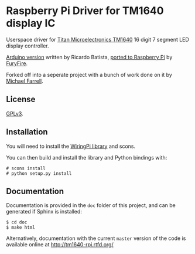 # Raspberry Pi Driver for TM1640 display IC #

Userspace driver for [Titan Microelectronics TM1640](http://www.titanmec.com/doce/product-detail-180.html) 16 digit 7 segment LED display controller.

[Arduino version](https://code.google.com/p/tm1638-library/) written by Ricardo Batista, [ported to Raspberry Pi](https://bitbucket.org/furyfire/raspi/src/default/hw/tm1640?at=default) by [FuryFire](https://bitbucket.org/furyfire).

Forked off into a seperate project with a bunch of work done on it by [Michael Farrell](http://micolous.id.au).

## License ##

[GPLv3](https://www.gnu.org/licenses/gpl-3.0.html).

## Installation ##

You will need to install the [WiringPi library](https://projects.drogon.net/raspberry-pi/wiringpi/) and scons.

You can then build and install the library and Python bindings with:

    # scons install
	# python setup.py install

## Documentation ##

Documentation is provided in the `doc` folder of this project, and can be generated if Sphinx is installed:

	$ cd doc
	$ make html

Alternatively, documentation with the current `master` version of the code is available online at http://tm1640-rpi.rtfd.org/
